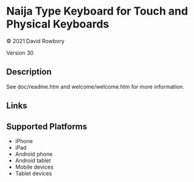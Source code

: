 Naija Type Keyboard for Touch and Physical Keyboards
====================================================

© 2021 David Rowbory

Version 30

Description
-----------

See doc/readme.htm and welcome/welcome.htm for more information.

Links
-----

Supported Platforms
-------------------
 * iPhone
 * iPad
 * Android phone
 * Android tablet
 * Mobile devices
 * Tablet devices

